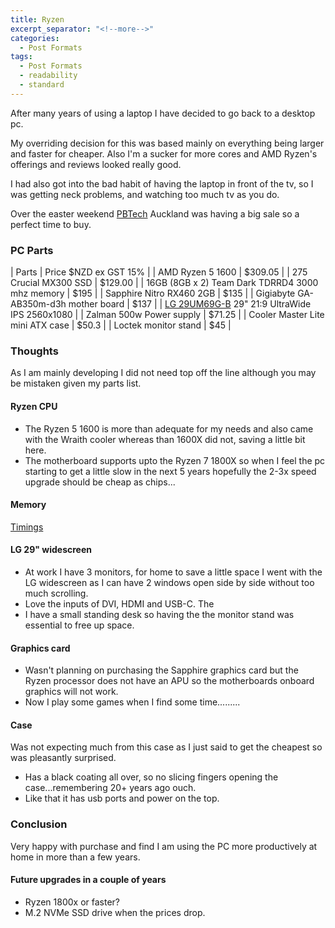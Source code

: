 ```yaml
---
title: Ryzen
excerpt_separator: "<!--more-->"
categories:
  - Post Formats
tags:
  - Post Formats
  - readability
  - standard
---
```


After many years of using a laptop I have decided to go back to a desktop pc.

My overriding decision for this was based mainly on everything being larger and faster for cheaper. Also I'm a sucker for more cores and AMD Ryzen's offerings and reviews looked really good. 

I had also got into the bad habit of having the laptop in front of the tv, so I was getting neck problems, and watching too much tv as you do.

Over the easter weekend [PBTech](https://www.pbtech.co.nz) Auckland was having a big sale so a perfect time to buy.

### PC Parts

| Parts | Price $NZD ex GST 15% |
| AMD Ryzen 5 1600 | $309.05 |
| 275 Crucial MX300 SSD | $129.00 |
| 16GB (8GB x 2) Team Dark TDRRD4 3000 mhz memory | $195 |
| Sapphire Nitro RX460 2GB | $135 |
| Gigiabyte GA-AB350m-d3h mother board | $137 |
| [LG 29UM69G-B](http://www.lg.com/us/monitors/lg-29UM69G-B-ultrawide-monitor) 29" 21:9 UltraWide IPS 2560x1080 |
| Zalman 500w Power supply | $71.25 |
| Cooler Master Lite mini ATX case | $50.3 |
| Loctek monitor stand | $45 |

### Thoughts

As I am mainly developing I did not need top off the line although you may be mistaken given my parts list.

#### Ryzen CPU

* The Ryzen 5 1600 is more than adequate for my needs and also came with the Wraith cooler whereas than 1600X did not, saving a little bit here.
* The motherboard supports upto the Ryzen 7 1800X so when I feel the pc starting to get a little slow in the next 5 years hopefully the 2-3x speed upgrade should be cheap as chips...

#### Memory

[Timings](http://www.teamgroupinc.com/en/product/T-Force%20Gaming/Gaming%20Memory%20Modules/DDR4%20MEMORY%20MODULES/DARK%20DDR4)

#### LG 29" widescreen

* At work I have 3 monitors, for home to save a little space I went with the LG widescreen as I can have 2 windows open side by side without too much scrolling. 
* Love the inputs of DVI, HDMI and USB-C. The 
* I have a small standing desk so having the the monitor stand was essential to free up space.

#### Graphics card

* Wasn't planning on purchasing the Sapphire graphics card but the Ryzen processor does not have an APU so the motherboards onboard graphics will not work.
* Now I play some games when I find some time.........

#### Case

Was not expecting much from this case as I just said to get the cheapest so was pleasantly surprised.

* Has a black coating all over, so no slicing fingers opening the case...remembering 20+ years ago ouch.
* Like that it has usb ports and power on the top.

### Conclusion

Very happy with purchase and find I am using the PC more productively at home in more than a few years.

#### Future upgrades in a couple of years

* Ryzen 1800x or faster?
* M.2 NVMe SSD drive when the prices drop.